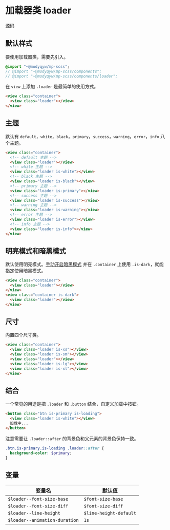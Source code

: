# 加载器类 loader

[源码](https://github.com/ModyQyW/mp-scss/blob/main/components/loader.scss)

## 默认样式

要使用加载器类，需要先引入。

```scss
@import "~@modyqyw/mp-scss";
// @import "~@modyqyw/mp-scss/components";
// @import "~@modyqyw/mp-scss/components/loader";
```

在 `view` 上添加 `.loader` 是最简单的使用方式。

```html
<view class="container">
  <view class="loader"></view>
</view>
```

## 主题

默认有 `default`，`white`，`black`，`primary`，`success`，`warning`，`error`，`info` 八个主题。

```html
<view class="container">
  <!-- default 主题 -->
  <view class="loader"></view>
  <!-- white 主题 -->
  <view class="loader is-white"></view>
  <!-- black 主题 -->
  <view class="loader is-black"></view>
  <!-- primary 主题 -->
  <view class="loader is-primary"></view>
  <!-- success 主题 -->
  <view class="loader is-success"></view>
  <!-- warning 主题 -->
  <view class="loader is-warning"></view>
  <!-- error 主题 -->
  <view class="loader is-error"></view>
  <!-- info 主题 -->
  <view class="loader is-info"></view>
</view>
```

## 明亮模式和暗黑模式

默认使用明亮模式。[手动开启暗黑模式](../advance/README.md#明亮模式和暗黑模式) 并在 `.container` 上使用 `.is-dark`，就能指定使用暗黑模式。

```html
<view class="container">
  <view class="loader"></view>
</view>
<view class="container is-dark">
  <view class="loader"></view>
</view>
```

## 尺寸

内置四个尺寸类。

```html
<view class="container">
  <view class="loader is-xs"></view>
  <view class="loader is-sm"></view>
  <view class="loader"></view>
  <view class="loader is-lg"></view>
  <view class="loader is-xl"></view>
</view>
```

## 结合

一个常见的用途是把 `.loader` 和 `.button` 结合，自定义加载中按钮。

```html
<button class="btn is-primary is-loading">
  <view class="loader is-white"></view>
  加载中...
</button>
```

注意需要让 `.loader::after` 的背景色和父元素的背景色保持一致。

```scss
.btn.is-primary.is-loading .loader::after {
  background-color: $primary;
}
```

## 变量

|变量名|默认值|
|---|---|
|`$loader--font-size-base`|`$font-size-base`|
|`$loader--font-size-diff`|`$font-size-diff`|
|`$loader--line-height`|`$line-height-default`|
|`$loader--animation-duration`|`1s`|
